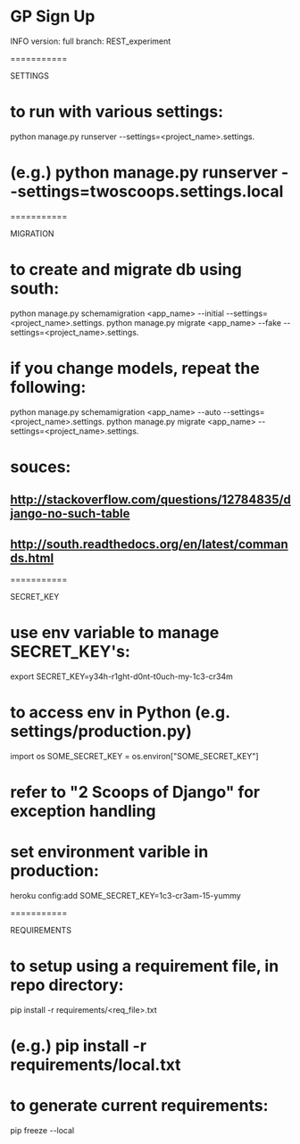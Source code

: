 GP Sign Up
===========

INFO
version: full
branch: REST_experiment

===========

SETTINGS
# to run with various settings:
python manage.py runserver --settings=<project_name>.settings.<mode>
# (e.g.) python manage.py runserver --settings=twoscoops.settings.local

===========

MIGRATION
# to create and migrate db using south:
python manage.py schemamigration <app_name> --initial --settings=<project_name>.settings.<mode>
python manage.py migrate <app_name> --fake --settings=<project_name>.settings.<mode>

# if you change models, repeat the following:
python manage.py schemamigration <app_name> --auto --settings=<project_name>.settings.<mode>
python manage.py migrate <app_name> --settings=<project_name>.settings.<mode>

# souces:
## http://stackoverflow.com/questions/12784835/django-no-such-table
## http://south.readthedocs.org/en/latest/commands.html

===========

SECRET_KEY
# use env variable to manage SECRET_KEY's:
export SECRET_KEY=y34h-r1ght-d0nt-t0uch-my-1c3-cr34m

# to access env in Python (e.g. settings/production.py)
import os
SOME_SECRET_KEY = os.environ["SOME_SECRET_KEY"]
# refer to "2 Scoops of Django" for exception handling

# set environment varible in production:
heroku config:add SOME_SECRET_KEY=1c3-cr3am-15-yummy

===========

REQUIREMENTS
# to setup using a requirement file, in repo directory:
pip install -r requirements/<req_file>.txt
# (e.g.) pip install -r requirements/local.txt

# to generate current requirements:
pip freeze --local
